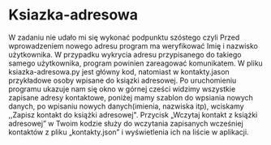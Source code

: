# Ksiazka-adresowa
W zadaniu nie udało mi się wykonać podpunktu szóstego czyli Przed wprowadzeniem nowego adresu program ma weryfikować Imię i nazwisko użytkownika. W przypadku wykrycia adresu przypisanego do takiego samego użytkownika, program powinien zareagować komunikatem. W pliku ksiazka-adresowa.py jest główny kod, natomiast w kontakty.jason przykładowe osoby wpisane do ksiązki adresowej. Po uruchomieniu programu ukazuje nam się okno w górnej cześci widzimy wszystkie zapisane adresy kontaktowe, poniżej mamy szablon do wpsiania nowych danych, po wpisaniu nowych danych(imienia, nazwiska itp), wciskamy ,,Zapisz kontakt do książki adresowej". Przycisk „Wczytaj kontakt z książki adresowej” w Twoim kodzie służy do wczytania zapisanych wcześniej kontaktów z pliku „kontakty.json” i wyświetlenia ich na liście w aplikacji.



